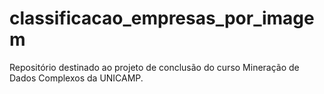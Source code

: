 # classificacao_empresas_por_imagem
Repositório destinado ao projeto de conclusão do curso Mineração de Dados Complexos da UNICAMP.
